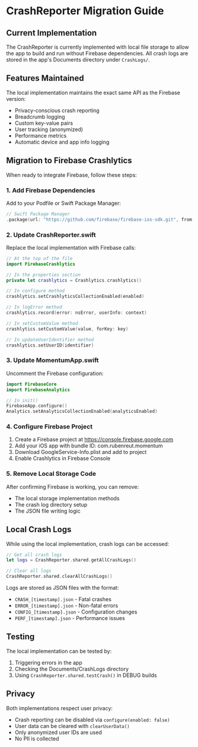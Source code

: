 # CrashReporter Migration Guide

## Current Implementation

The CrashReporter is currently implemented with local file storage to allow the app to build and run without Firebase dependencies. All crash logs are stored in the app's Documents directory under `CrashLogs/`.

## Features Maintained

The local implementation maintains the exact same API as the Firebase version:
- Privacy-conscious crash reporting
- Breadcrumb logging
- Custom key-value pairs
- User tracking (anonymized)
- Performance metrics
- Automatic device and app info logging

## Migration to Firebase Crashlytics

When ready to integrate Firebase, follow these steps:

### 1. Add Firebase Dependencies

Add to your Podfile or Swift Package Manager:
```swift
// Swift Package Manager
.package(url: "https://github.com/firebase/firebase-ios-sdk.git", from: "10.0.0")
```

### 2. Update CrashReporter.swift

Replace the local implementation with Firebase calls:

```swift
// At the top of the file
import FirebaseCrashlytics

// In the properties section
private let crashlytics = Crashlytics.crashlytics()

// In configure method
crashlytics.setCrashlyticsCollectionEnabled(enabled)

// In logError method
crashlytics.record(error: nsError, userInfo: context)

// In setCustomValue method
crashlytics.setCustomValue(value, forKey: key)

// In updateUserIdentifier method
crashlytics.setUserID(identifier)
```

### 3. Update MomentumApp.swift

Uncomment the Firebase configuration:
```swift
import FirebaseCore
import FirebaseAnalytics

// In init()
FirebaseApp.configure()
Analytics.setAnalyticsCollectionEnabled(analyticsEnabled)
```

### 4. Configure Firebase Project

1. Create a Firebase project at https://console.firebase.google.com
2. Add your iOS app with bundle ID: com.rubenreut.momentum
3. Download GoogleService-Info.plist and add to project
4. Enable Crashlytics in Firebase Console

### 5. Remove Local Storage Code

After confirming Firebase is working, you can remove:
- The local storage implementation methods
- The crash log directory setup
- The JSON file writing logic

## Local Crash Logs

While using the local implementation, crash logs can be accessed:

```swift
// Get all crash logs
let logs = CrashReporter.shared.getAllCrashLogs()

// Clear all logs
CrashReporter.shared.clearAllCrashLogs()
```

Logs are stored as JSON files with the format:
- `CRASH_[timestamp].json` - Fatal crashes
- `ERROR_[timestamp].json` - Non-fatal errors
- `CONFIG_[timestamp].json` - Configuration changes
- `PERF_[timestamp].json` - Performance issues

## Testing

The local implementation can be tested by:
1. Triggering errors in the app
2. Checking the Documents/CrashLogs directory
3. Using `CrashReporter.shared.testCrash()` in DEBUG builds

## Privacy

Both implementations respect user privacy:
- Crash reporting can be disabled via `configure(enabled: false)`
- User data can be cleared with `clearUserData()`
- Only anonymized user IDs are used
- No PII is collected